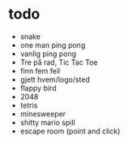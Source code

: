 # todo

- snake
- one man ping pong
- vanlig ping pong
- Tre på rad, Tic Tac Toe
- finn fem feil
- gjett hvem/logo/sted
- flappy bird
- 2048
- tetris
- minesweeper
- shitty mario spill
- escape room (point and click)